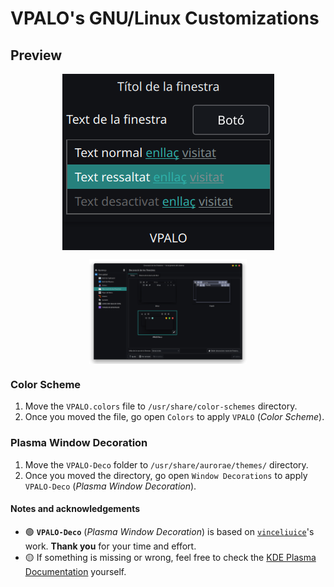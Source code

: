 # VPALO's GNU/Linux Customizations
## Preview
<p align="center"><a href="https://github.com/vpalomaresg/VPALO-GNULinuxCustomizations" target="_blank"><img src="./preview/color-scheme.png" align="center" alt="VPALO-Color-Scheme" /></a></p>
<p align="center"><img width=50% src="./preview/window-decoration.png" align="center" alt="VPALO-Window-Decoration" /></p>

### Color Scheme
1. Move the `VPALO.colors` file to `/usr/share/color-schemes` directory.
2. Once you moved the file, go open `Colors` to apply `VPALO` (*Color Scheme*).

### Plasma Window Decoration
1. Move the `VPALO-Deco` folder to `/usr/share/aurorae/themes/` directory.
2. Once you moved the directory, go open  `Window Decorations` to apply `VPALO-Deco` (*Plasma Window Decoration*).

#### Notes and acknowledgements
- 🟢 **`VPALO-Deco`** (*Plasma Window Decoration*) is based on [`vinceliuice`](https://github.com/vinceliuice/MacSonoma-kde)'s work. **Thank you** for your time and effort.
- 🟡 If something is missing or wrong, feel free to check the [KDE Plasma Documentation](https://develop.kde.org/docs/plasma/) yourself.
